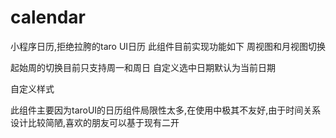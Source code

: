 # calendar
小程序日历,拒绝拉胯的taro UI日历
此组件目前实现功能如下
周视图和月视图切换

起始周的切换目前只支持周一和周日
自定义选中日期默认为当前日期

自定义样式

此组件主要因为taroUI的日历组件局限性太多,在使用中极其不友好,由于时间关系设计比较简陋,喜欢的朋友可以基于现有二开
